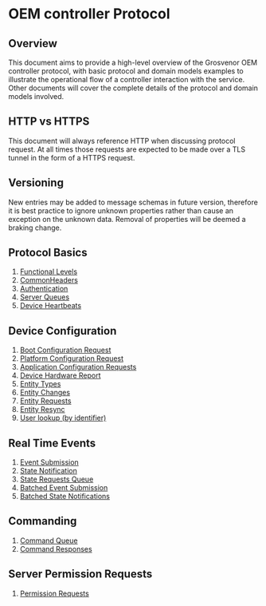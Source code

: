 # OEM controller Protocol

## Overview

This document aims to provide a high-level overview of the Grosvenor OEM
controller protocol, with basic protocol and domain models examples to
illustrate the operational flow of a controller interaction with the service.
Other documents will cover the complete details of the protocol and domain
models involved.

## HTTP vs HTTPS

This document will always reference HTTP when discussing protocol request. At
all times those requests are expected to be made over a TLS tunnel in the form
of a HTTPS request.

## Versioning

New entries may be added to message schemas in future version, therefore it is best practice to ignore unknown properties rather than cause an exception on the unknown data.  Removal of properties will be deemed a braking change.

## Protocol Basics

1. [Functional Levels](FunctionalLevels.md)
2. [CommonHeaders](CommonHeaders.md)
3. [Authentication](Authentication.md)
4. [Server Queues](ServerQueues.md)
5. [Device Heartbeats](DeviceHeartbeat.md)

## Device Configuration

1. [Boot Configuration Request](BootConfigurationRequest.md)
2. [Platform Configuration Request](PlatformConfigurationRequest.md)
3. [Application Configuration Requests](ApplicationConfigurationRequest.md)
4. [Device Hardware Report](DeviceHardwareReport.md)
5. [Entity Types](../Entities/EntityTypes.md)
6. [Entity Changes](EntityChanges.md)
7. [Entity Requests](EntityRequests.md)
8. [Entity Resync](EntityResync.md)
9. [User lookup (by identifier)](LookUpUserByIdentifier.md)

## Real Time Events

1. [Event Submission](PostEvent.md)
2. [State Notification](PostStateNotification.md)
3. [State Requests Queue](StateRequests.md)
4. [Batched Event Submission](PostBatchedEvents.md)
5. [Batched State Notifications](PostBatchedStateNotification.md)

## Commanding

1. [Command Queue](Commands.md)
2. [Command Responses](PostCommandResponse.md)

## Server Permission Requests

1. [Permission Requests](PermissionRequest.md)
